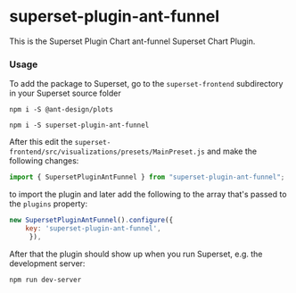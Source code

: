 # superset-plugin-ant-funnel

This is the Superset Plugin Chart ant-funnel Superset Chart Plugin.

### Usage

To add the package to Superset, go to the `superset-frontend` subdirectory in your Superset source folder

```
npm i -S @ant-design/plots

npm i -S superset-plugin-ant-funnel
```

After this edit the `superset-frontend/src/visualizations/presets/MainPreset.js` and make the following changes:

```js
import { SupersetPluginAntFunnel } from "superset-plugin-ant-funnel";
```

to import the plugin and later add the following to the array that's passed to the `plugins` property:

```js
new SupersetPluginAntFunnel().configure({
    key: 'superset-plugin-ant-funnel',
     }),
```

After that the plugin should show up when you run Superset, e.g. the development server:

```
npm run dev-server
```
